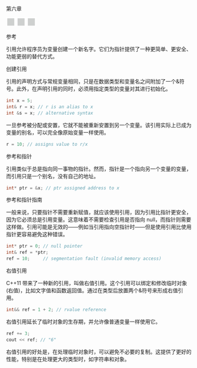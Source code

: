 第六章

![image](img/frontdot.jpg)

参考

引用允许程序员为变量创建一个新名字。它们为指针提供了一种更简单、更安全、功能更弱的替代方式。

创建引用

引用的声明方式与常规变量相同，只是在数据类型和变量名之间附加了一个&符号。此外，在声明引用的同时，必须用指定类型的变量对其进行初始化。

```cpp
int x = 5;
int& r = x; // r is an alias to x
int &s = x; // alternative syntax
```

一旦参考被分配或安置，它就不能被重新安置到另一个变量。该引用实际上已成为变量的别名，可以完全像原始变量一样使用。

```cpp
r = 10; // assigns value to r/x
```

参考和指针

引用类似于总是指向同一事物的指针。然而，指针是一个指向另一个变量的变量，而引用只是一个别名，没有自己的地址。

```cpp
int* ptr = &x; // ptr assigned address to x
```

参考和指针指南

一般来说，只要指针不需要重新赋值，就应该使用引用，因为引用比指针更安全，因为它必须总是引用变量。这意味着不需要检查引用是否指向 null，而指针则需要这样做。引用可能是无效的——例如当引用指向空指针时——但是使用引用比使用指针更容易避免这种错误。

```cpp
int* ptr = 0; // null pointer
int& ref = *ptr;
ref = 10;     // segmentation fault (invalid memory access)
```

右值引用

C++11 带来了一种新的引用，叫做右值引用。这个引用可以绑定和修改临时对象(右值)，比如文字值和函数返回值。通过在类型后放置两个&符号来形成右值引用。

```cpp
int&& ref = 1 + 2; // rvalue reference
```

右值引用延长了临时对象的生存期，并允许像普通变量一样使用它。

```cpp
ref += 3;
cout << ref; // "6"
```

右值引用的好处是，在处理临时对象时，可以避免不必要的复制。这提供了更好的性能，特别是在处理更大的类型时，如字符串和对象。